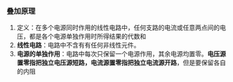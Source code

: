### 叠加原理

1. 定义：在多个电源同时作用的线性电路中，任何支路的电流或任意两点间的电压，都是各个电源单独作用时所得结果的代数和
2. **线性电路**：电路中不含有有任何非线性元件。
3. **电源的单独作用**：电路中每次只保留一个电源作用，其余电源均置零。**电压源置零指把独立电压源短路，电流源置零指把独立电流源开路**，但是要保留各自的内阻
